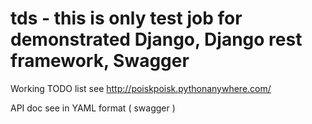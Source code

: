 # tds - this is only test job for demonstrated Django, Django rest framework, Swagger

Working TODO list see http://poiskpoisk.pythonanywhere.com/

API doc see in YAML format ( swagger )


